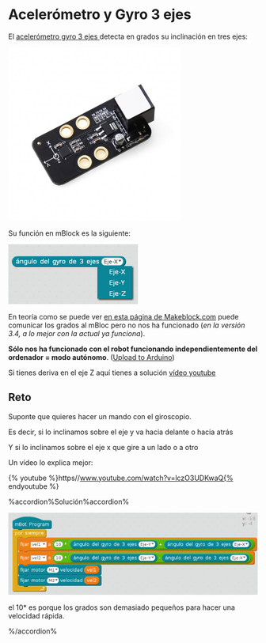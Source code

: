 
# Acelerómetro y Gyro 3 ejes

El [acelerómetro gyro 3 ejes ](https://www.makeblock.es/productos/sensor_acelerometro_gyro/)detecta en grados su inclinación en tres ejes:

![](img/EL_GYRO_makeblock_EL_GYRO.jpg)

Su función en mBlock es la siguiente: 

![](img/instrucciongyro.png)

En teoría como se puede ver [en esta página de Makeblock.com](https://www.makeblock.es/productos/sensor_acelerometro_gyro/) puede comunicar los grados al mBloc pero no nos ha funcionado (_en la versión 3.4, a lo mejor con la actual ya funciona_).

**Sólo nos ha funcionado con el robot funcionando independientemente del ordenador = modo autónomo**. ([Upload to Arduino](http://aularagon.catedu.es/materialesaularagon2013/mbot/M3/upload_to_arduino.html))

Si tienes deriva en el eje Z aquí tienes a solución [vídeo youtube](https://www.youtube.com/watch?v=EpmbZtbfs9Y)

## Reto

Suponte que quieres hacer un mando con el giroscopio.

Es decir, si lo inclinamos sobre el eje y va hacia delante o hacia atrás

Y si lo inclinamos sobre el eje x que gire a un lado o a otro

Un vídeo lo explica mejor:

{% youtube %}https//www.youtube.com/watch?v=lczO3UDKwaQ{% endyoutube %}

%accordion%Solución%accordion%


![](img/programamandogyro.png)

el 10* es porque los grados son demasiado pequeños para hacer una velocidad rápida.

%/accordion%

